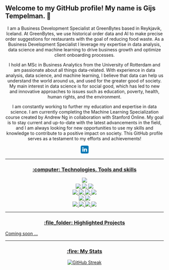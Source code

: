 <p align="center">
<h2>Welcome to my GitHub profile! My name is Gijs Tempelman. 👋</h2>
<p align="center">I am a Business Development Specialist at GreenBytes based in Reykjavik, Iceland. At GreenBytes, we use historical order data and AI to make precise order suggestions for restaurants with the goal of reducing food waste. As a Business Development Specialist I leverage my expertise in data analysis, data science and machine learning to drive business growth and optimize client onboarding processes.  
</p>
<p align="center"> I hold an MSc in Business Analytics from the University of Rotterdam and am passionate about all things data-related. With experience in data analysis, data science, and machine learning, I believe that data can help us understand the world around us, and used for the greater good of society. My main interest in data science is for social good, which has led to new and innovative approaches to issues such as education, poverty, health, human rights, and the environment.   
</p>
<p align="center"> I am constantly working to further my education and expertise in data science. I am currently completing the Machine Learning Specialization course created by Andrew Ng in collaboration with Stanford Online. My goal is to stay current and up-to-date with the latest advancements in the field, and I am always looking for new opportunities to use my skills and knowledge to contribute to a positive impact on society. This GitHub profile serves as a testament to my efforts and achievements!   
</p>
<p align="center"><a href="https://www.linkedin.com/in/gijs-tempelman-640128217/"><img src="https://github.com/gijstemp/gijstemp/blob/main/linkedin.svg" height=25>
</p>
<hr>
<h3 align="center">:computer: Technologies, Tools and skills</h3>
<p align="center">
  <img src ="https://img.shields.io/badge/OS-Windows-blue&?style=flat&logo=windows&logoColor=white">
  <br />
  <img src="https://img.shields.io/badge/Code-Python-blue&?style=flat&logo=python&logoColor=white">
    <img src="https://img.shields.io/badge/Code-R-informational&?style=flat&logo=r&?logoColor=white">
  <img src="https://img.shields.io/badge/Code-MySQL-informational&?style=flat&logo=mysql&logoColor=white">
  <br />
  <img src="https://img.shields.io/badge/Python-Numpy-blue&?style=flat&logo=numpy&?logoColor=white">
  <img src="https://img.shields.io/badge/Python-Pandas-informational&?style=flat&logo=pandas&?logoColor=white">
  <img src="https://img.shields.io/badge/Python-Scikit Learn-informational&?style=flat&logo=scikitlearn&logoColor=white">
  <img src="https://img.shields.io/badge/Python-SimPy-informational&?style=flat&logo=python&logoColor=white">
  <br />
  <img src="https://img.shields.io/badge/Tableau-blue&?style=flat&logo=tableau&logoColor=white">
  <img src="https://img.shields.io/badge/Power BI-blue&?style=flat&logo=powerbi&logoColor=white">
  <br />
  <img src="https://img.shields.io/badge/Machine Learning-blue">
  <img src="https://img.shields.io/badge/Demand Forecasting-blue">
  <img src="https://img.shields.io/badge/Simulation-blue">
  <img src="https://img.shields.io/badge/Optimization-blue">
<hr>
<h3 align="center">:file_folder: Highlighted Projects</h3>
<p align="center">
</p>  

Coming soon ...
<hr>
<h3 align="center"> :fire: My Stats </h3>

<div align="center">         
  
[![GitHub Streak](https://streak-stats.demolab.com/?user=gijstemp&theme=nightowl&hide_border=true&date_format=M%20j%5B%2C%20Y%5D)](https://git.io/streak-stats)

</div>

<div id = "badges" align="center">
  <img src="https://komarev.com/ghpvc/?username=gijstemp&style=flat-square&color=blue" alt=""/>
</div>

<!---

USE THE CODE BELOW TO ADD PROJECT HYPERLINKS.
<img src ="https://github.com/gijstemp/gijstemp/blob/main/succes.png" width=50> [Predicting start-up succes](https://github.com/gijstemp/Projects/tree/main/Python/Predicting%20start-up%20succes)

# <img src ="https://github.com/gijstemp/gijstemp/blob/main/covid.png" width=50> [Impact of COVID-19 regulations on crime](https://github.com/gijstemp/Projects/tree/main/R/Impact%20of%20COVID-19%20regulations%20on%20crime)
---> 
